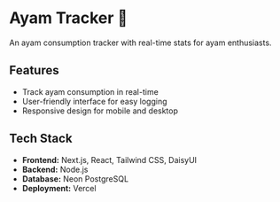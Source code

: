 
# Ayam Tracker 🍗

An ayam consumption tracker with real-time stats for ayam enthusiasts.
## Features

* Track ayam consumption in real-time
* User-friendly interface for easy logging
* Responsive design for mobile and desktop
## Tech Stack

* **Frontend:** Next.js, React, Tailwind CSS, DaisyUI
* **Backend:** Node.js
* **Database:** Neon PostgreSQL
* **Deployment:** Vercel
